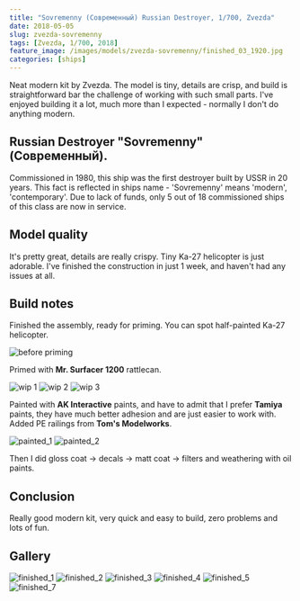 ```yaml
---
title: "Sovremenny (Современный) Russian Destroyer, 1/700, Zvezda"
date: 2018-05-05
slug: zvezda-sovremenny
tags: [Zvezda, 1/700, 2018]
feature_image: /images/models/zvezda-sovremenny/finished_03_1920.jpg
categories: [ships]
---
```


Neat modern kit by Zvezda. The model is tiny, details are crisp, and build is straightforward bar the challenge of working with such small parts.
I've enjoyed building it a lot, much more than I expected - normally I don't do anything modern.

## Russian Destroyer "Sovremenny" (Современный).

Commissioned in 1980, this ship was the first destroyer built by USSR in 20 years. This fact is reflected in ships name - 'Sovremenny' means 'modern', 'contemporary'. Due to lack of funds, only 5 out of 18 commissioned ships of this class are now in service.

## Model quality

It's pretty great, details are really crispy. Tiny Ka-27 helicopter is just adorable. I've finished the construction in just 1 week, and haven't had any issues at all.

## Build notes

Finished the assembly, ready for priming. You can spot half-painted Ka-27 helicopter.

![before priming](/images/models/zvezda-sovremenny/before_priming_1920.jpg)

Primed with **Mr. Surfacer 1200** rattlecan.

![wip 1](/images/models/zvezda-sovremenny/primed_1_1920.jpg)
![wip 2](/images/models/zvezda-sovremenny/primed_2_1920.jpg)
![wip 3](/images/models/zvezda-sovremenny/primed_3_1920.jpg)


Painted with **AK Interactive** paints, and have to admit that I prefer **Tamiya** paints, they have much better adhesion and are just easier to work with.
Added PE railings from **Tom's Modelworks**.

![painted_1](/images/models/zvezda-sovremenny/painted_1_1920.jpg)
![painted_2](/images/models/zvezda-sovremenny/painted_2_1920.jpg)

Then I did gloss coat -> decals -> matt coat -> filters and weathering with oil paints.


## Conclusion

Really good modern kit, very quick and easy to build, zero problems and lots of fun.

## Gallery

![finished_1](/images/models/zvezda-sovremenny/finished_01_1920.jpg)
![finished_2](/images/models/zvezda-sovremenny/finished_02_1920.jpg)
![finished_3](/images/models/zvezda-sovremenny/finished_03_1920.jpg)
![finished_4](/images/models/zvezda-sovremenny/finished_04_1920.jpg)
![finished_5](/images/models/zvezda-sovremenny/finished_05_1920.jpg)
![finished_7](/images/models/zvezda-sovremenny/finished_07_1920.jpg)

